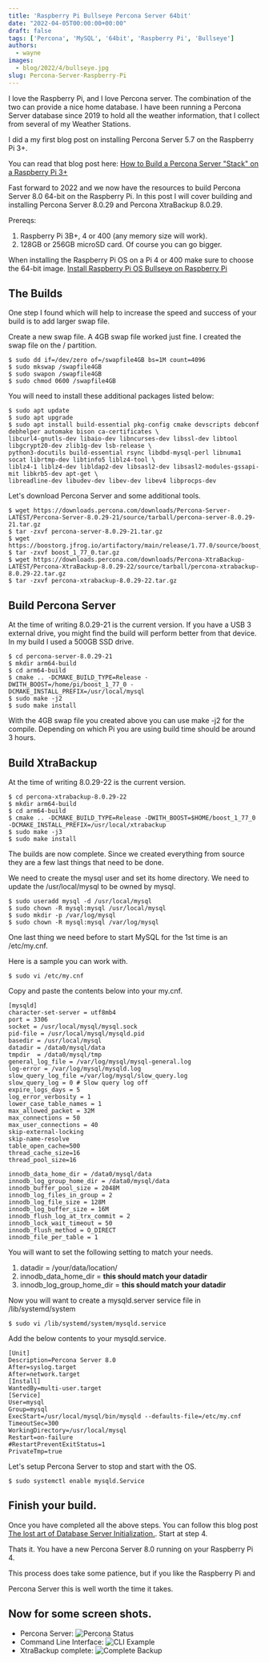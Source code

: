 ```yaml
---
title: 'Raspberry Pi Bullseye Percona Server 64bit'
date: "2022-04-05T00:00:00+00:00"
draft: false
tags: ['Percona', 'MySQL', '64bit', 'Raspberry Pi', 'Bullseye']
authors:
  - wayne
images:
  - blog/2022/4/bullseye.jpg
slug: Percona-Server-Raspberry-Pi
---
```


I love the Raspberry Pi, and I love Percona server. The combination of the two can provide a nice home database. I have been running a Percona Server database since 2019 to hold all the weather information, that I collect from several of my Weather Stations.

I did a my first blog post on installing Percona Server 5.7 on the Raspberry Pi 3+.

You can read that blog post here: 
[How to Build a Percona Server "Stack" on a Raspberry Pi 3+](https://percona.community/blog/2019/08/01/how-to-build-a-percona-server-stack-on-a-raspberry-pi-3/)

Fast forward to 2022 and we now have the resources to build Percona Server 8.0 64-bit on the Raspberry Pi. In this post I will cover building and installing Percona Server 8.0.29 and Percona XtraBackup 8.0.29.

Prereqs:

1. Raspberry Pi 3B+, 4 or 400 (any memory size will work).
2. 128GB or 256GB microSD card. Of course you can go bigger.

When installing the Raspberry Pi OS on a Pi 4 or 400 make sure to choose the 64-bit image.
[Install Raspberry Pi OS Bullseye on Raspberry Pi](https://raspberrytips.com/install-raspbian-raspberry-pi/)

## The Builds

One step I found which will help to increase the speed and success of your build is to add larger swap file.

Create a new swap file. A 4GB swap file worked just fine. I created the swap file on the / partition.

```
$ sudo dd if=/dev/zero of=/swapfile4GB bs=1M count=4096
$ sudo mkswap /swapfile4GB
$ sudo swapon /swapfile4GB
$ sudo chmod 0600 /swapfile4GB
```

You will need to install these additional packages listed below:
```
$ sudo apt update
$ sudo apt upgrade
$ sudo apt install build-essential pkg-config cmake devscripts debconf debhelper automake bison ca-certificates \ 
libcurl4-gnutls-dev libaio-dev libncurses-dev libssl-dev libtool libgcrypt20-dev zlib1g-dev lsb-release \ 
python3-docutils build-essential rsync libdbd-mysql-perl libnuma1 socat librtmp-dev libtinfo5 liblz4-tool \ 
liblz4-1 liblz4-dev libldap2-dev libsasl2-dev libsasl2-modules-gssapi-mit libkrb5-dev apt-get \ 
libreadline-dev libudev-dev libev-dev libev4 libprocps-dev

```
Let's download Percona Server and some additional tools.

```
$ wget https://downloads.percona.com/downloads/Percona-Server-LATEST/Percona-Server-8.0.29-21/source/tarball/percona-server-8.0.29-21.tar.gz
$ tar -zxvf percona-server-8.0.29-21.tar.gz
$ wget https://boostorg.jfrog.io/artifactory/main/release/1.77.0/source/boost_1_77_0.tar.gz
$ tar -zxvf boost_1_77_0.tar.gz
$ wget https://downloads.percona.com/downloads/Percona-XtraBackup-LATEST/Percona-XtraBackup-8.0.29-22/source/tarball/percona-xtrabackup-8.0.29-22.tar.gz
$ tar -zxvf percona-xtrabackup-8.0.29-22.tar.gz
```

## Build Percona Server
At the time of writing 8.0.29-21 is the current version. If you have a USB 3 external drive, you might find the build will perform better from that device. In my build I used a 500GB SSD drive.

```
$ cd percona-server-8.0.29-21
$ mkdir arm64-build
$ cd arm64-build
$ cmake .. -DCMAKE_BUILD_TYPE=Release -DWITH_BOOST=/home/pi/boost_1_77_0 -DCMAKE_INSTALL_PREFIX=/usr/local/mysql
$ sudo make -j2
$ sudo make install
```
With the 4GB swap file you created above you can use make -j2 for the compile. Depending on which Pi you are using build time should be around 3 hours.

 ## Build XtraBackup
 At the time of writing 8.0.29-22 is the current version.
 ```
 $ cd percona-xtrabackup-8.0.29-22
 $ mkdir arm64-build
 $ cd arm64-build
 $ cmake .. -DCMAKE_BUILD_TYPE=Release -DWITH_BOOST=$HOME/boost_1_77_0 -DCMAKE_INSTALL_PREFIX=/usr/local/xtrabackup
 $ sudo make -j3
 $ sudo make install
 ```
The builds are now complete. Since we created everything from source they are a
few last things that need to be done.

We need to create the mysql user and set its home directory. We need to update the /usr/local/mysql to be owned by mysql.
```
$ sudo useradd mysql -d /usr/local/mysql
$ sudo chown -R mysql:mysql /usr/local/mysql
$ sudo mkdir -p /var/log/mysql
$ sudo chown -R mysql:mysql /var/log/mysql
```
One last thing we need before to start MySQL for the 1st time is an /etc/my.cnf.

Here is a sample you can work with.
```
$ sudo vi /etc/my.cnf
```
Copy and paste the contents below into your my.cnf.
```
[mysqld]
character-set-server = utf8mb4
port = 3306
socket = /usr/local/mysql/mysql.sock
pid-file = /usr/local/mysql/mysqld.pid
basedir = /usr/local/mysql
datadir = /data0/mysql/data
tmpdir  = /data0/mysql/tmp
general_log_file = /var/log/mysql/mysql-general.log
log-error = /var/log/mysql/mysqld.log
slow_query_log_file =/var/log/mysql/slow_query.log
slow_query_log = 0 # Slow query log off
expire_logs_days = 5
log_error_verbosity = 1
lower_case_table_names = 1
max_allowed_packet = 32M
max_connections = 50
max_user_connections = 40
skip-external-locking
skip-name-resolve
table_open_cache=500
thread_cache_size=16
thread_pool_size=16

innodb_data_home_dir = /data0/mysql/data
innodb_log_group_home_dir = /data0/mysql/data
innodb_buffer_pool_size = 2048M
innodb_log_files_in_group = 2
innodb_log_file_size = 128M
innodb_log_buffer_size = 16M
innodb_flush_log_at_trx_commit = 2
innodb_lock_wait_timeout = 50
innodb_flush_method = O_DIRECT
innodb_file_per_table = 1

```
You will want to set the following setting to match your needs.

1. datadir = /your/data/location/
2. innodb_data_home_dir = **this should match your datadir**
3. innodb_log_group_home_dir = **this should match your datadir**

Now you will want to create a mysqld.server service file in /lib/systemd/system
```
$ sudo vi /lib/systemd/system/mysqld.service
```
Add the below contents to your mysqld.service.
```
[Unit]
Description=Percona Server 8.0
After=syslog.target
After=network.target
[Install]
WantedBy=multi-user.target
[Service]
User=mysql
Group=mysql
ExecStart=/usr/local/mysql/bin/mysqld --defaults-file=/etc/my.cnf
TimeoutSec=300
WorkingDirectory=/usr/local/mysql
Restart=on-failure
#RestartPreventExitStatus=1
PrivateTmp=true
```
Let's setup Percona Server to stop and start with the OS.
```
$ sudo systemctl enable mysqld.Service
```
## Finish your build.
Once you have completed all the above steps. You can follow this blog post
[The lost art of Database Server Initialization.](https://percona.community/blog/2021/09/06/lost-art-of-database-server-initialization/). Start at step 4.

Thats it. You have a new Percona Server 8.0 running on your Raspberry Pi 4.

This process does take some patience, but if you like the Raspberry Pi and

Percona Server this is well worth the time it takes.

## Now for some screen shots.

- Percona Server: ![Percona Status](blog/2022/4/percona-systemctl-status.png)
- Command Line Interface: ![CLI Example](blog/2022/4/percona-server-running.png)
- XtraBackup complete: ![Complete Backup](blog/2022/4/percona-xtrabackup.png)
